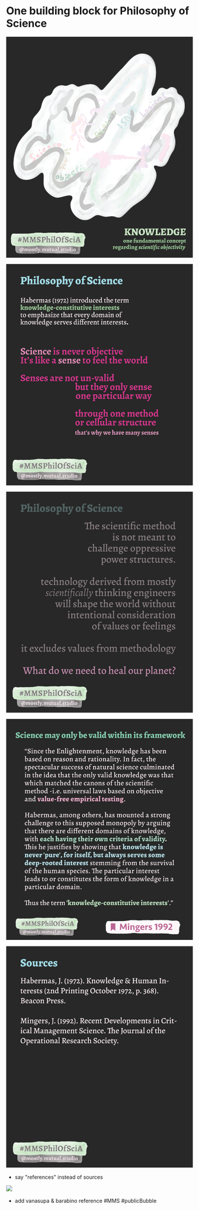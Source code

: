 # One building block for Philosophy of Science

![](media/MMSPhilOfSciA_1.png)

![](media/MMSPhilOfSciA_2.png)

![](media/MMSPhilOfSciA_3.png)

![](media/MMSPhilOfSciA_4.png)

![](media/MMSPhilOfSciA_5.png)
- say "references" instead of sources

![](media/MMSPhilOfSciA_6.png)
- add vanasupa & barabino reference
#MMS #publicBubble


